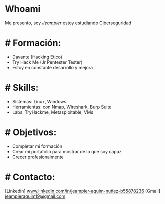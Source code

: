 # Whoami
Me presento, soy *Jeampier* estoy estudiando Ciberseguridad 

# # Formación:
- Davante (Hacking Etico)
- Try Hack Me (Jr Pentester Tester)
- Estoy en constante desarrollo y mejora
# #  Skills:
- Sistemas: Linux, Windows
- Herramientas: con Nmap, Wireshark, Burp Suite
- Labs: TryHackme, Metasploitable, VMs
# #  Objetivos:
- Completar mi formación
- Crear mi portafolio para mostrar de lo que soy capaz
- Crecer profesionalmente 
# # Contacto:
[Linkedin] www.linkedin.com/in/jeampier-aquim-nuñez-b55878236
[Gmail] jeampieraquim19@gmail.com
